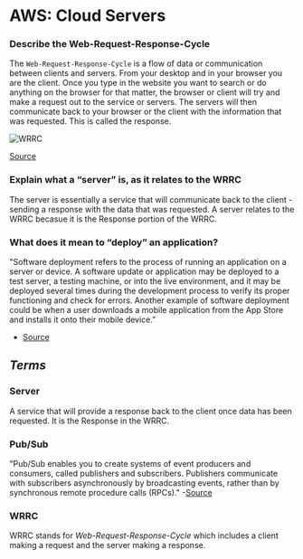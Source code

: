 # AWS: Cloud Servers

### Describe the Web-Request-Response-Cycle
The `Web-Request-Response-Cycle` is a flow of data or communication between clients and servers. From your desktop and in your browser you are the client. Once you type in the website you want to search or do anything on the browser for that matter, the browser or client will try and make a request out to the service or servers. The servers will then communicate back to your browser or the client with the information that was requested. This is called the response. 

![WRRC](https://miro.medium.com/max/1146/1*bx2bWzqeKCBndthiLGMK5g.png)

[Source](https://medium.com/@jen_strong/the-request-response-cycle-of-the-web-1b7e206e9047)
### Explain what a “server” is, as it relates to the WRRC
The server is essentially a service that will communicate back to the client - sending a response with the data that was requested. A server relates to the WRRC becasue it is the Response portion of the WRRC. 

### What does it mean to “deploy” an application?

"Software deployment refers to the process of running an application on a server or device. A software update or application may be deployed to a test server, a testing machine, or into the live environment, and it may be deployed several times during the development process to verify its proper functioning and check for errors. Another example of software deployment could be when a user downloads a mobile application from the App Store and installs it onto their mobile device." 
- [Source](https://www.sumologic.com/glossary/software-deployment/)



## _Terms_ 
### Server
A service that will provide a response back to the client once data has been requested. It is the Response in the WRRC. 

### Pub/Sub
"Pub/Sub enables you to create systems of event producers and consumers, called publishers and subscribers. Publishers communicate with subscribers asynchronously by broadcasting events, rather than by synchronous remote procedure calls (RPCs)." -[Source](https://cloud.google.com/pubsub/docs/overview)
### WRRC
WRRC stands for *Web-Request-Response-Cycle* which includes a client making a request and the server making a response. 
